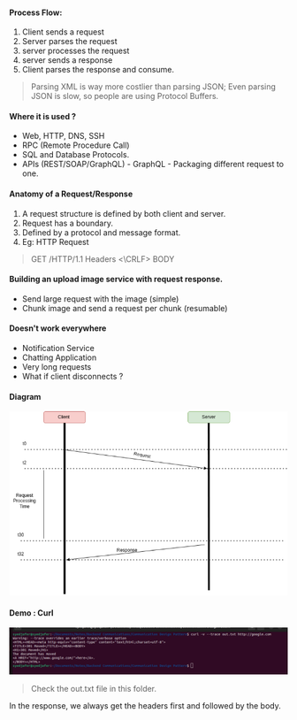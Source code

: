 #### Process Flow:

1. Client sends a request
2. Server parses the request
3. server processes the request
4. server sends a response
5. Client parses the response and consume. 


> Parsing XML is way more costlier than parsing JSON; Even parsing JSON is slow, so people are using Protocol Buffers.


#### Where it is used ?

- Web, HTTP, DNS, SSH
- RPC (Remote Procedure Call)
- SQL and Database Protocols. 
- APIs (REST/SOAP/GraphQL) - GraphQL - Packaging different request to one. 


#### Anatomy of a Request/Response

1. A request structure is defined by both client and server. 
2. Request has a boundary.
3. Defined by a protocol and message format.
4. Eg: HTTP Request

> GET /HTTP/1.1
> Headers
> <\CRLF>
> BODY


#### Building an upload image service with request response. 

- Send large request with the image (simple)
- Chunk image and send a request per chunk (resumable)


#### Doesn't work everywhere 

- Notification Service
- Chatting Application
- Very long requests
- What if client disconnects ?


#### Diagram

![request-response cycle]( ../diagrams/request-response.drawio.png)


#### Demo : Curl

![curl demo](../diagrams/curl_google_hit.png)

> Check the out.txt file in this folder. 

In the response, we always get the headers first and followed by the body.



